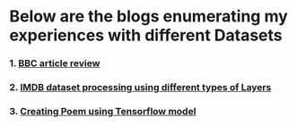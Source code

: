 # Below are the blogs enumerating my experiences with different Datasets

### 1.  [BBC article review](https://cyriacbijun.github.io/Tensorflow_NLP/BBC_article_review/BBC_article_review.html)
### 2.  [IMDB dataset processing using different types of Layers](https://cyriacbijun.github.io/Tensorflow_NLP/imdb_review/imdb_review.html)
### 3.  [Creating Poem using Tensorflow model](https://cyriacbijun.github.io/Tensorflow_NLP/Predicting_Language/Predicting_Language.html)